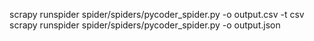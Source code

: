 scrapy runspider spider/spiders/pycoder_spider.py -o output.csv -t csv
scrapy runspider spider/spiders/pycoder_spider.py -o output.json
